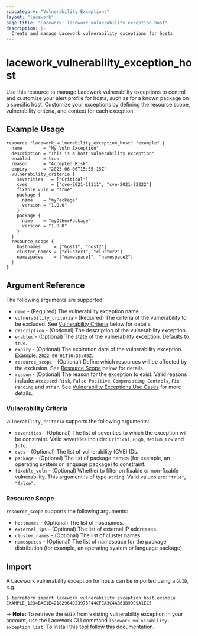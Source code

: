 ```yaml
---
subcategory: "Vulnerability Exceptions"
layout: "lacework"
page_title: "Lacework: lacework_vulnerability_exception_host"
description: |-
  Create and manage Lacework vulnerability exceptions for hosts
---
```


# lacework\_vulnerability\_exception\_host

Use this resource to manage Lacework vulnerability exceptions to control and customize your alert
profile for hosts, such as for a known package on a specific host. Customize your exceptions by
defining the resource scope, vulnerability criteria, and context for each exception.

## Example Usage

```hcl
resource "lacework_vulnerability_exception_host" "example" {
  name        = "My Vuln Exception"
  description = "This is a host vulnerability exception"
  enabled     = true
  reason      = "Accepted Risk"
  expiry      = "2023-06-06T15:55:15Z"
  vulnerability_criteria {
    severities   = ["Critical"]
    cves         = ["cve-2021-11111", "cve-2021-22222"]
    fixable_vuln = "true"
    package {
      name    = "myPackage"
      version = "1.0.0"
    }
    package {
      name    = "myOtherPackage"
      version = "1.0.0"
    }
  }
  resource_scope {
    hostnames     = ["host1", "host2"]
    cluster_names = ["cluster1", "cluster2"]
    namespaces    = ["namespace1", "namespace2"]
  } 
}
```

## Argument Reference

The following arguments are supported:

* `name` - (Required) The vulnerability exception name.
* `vulnerability_criteria` - (Required) The criteria of the vulnerability to be excluded.
  See [Vulnerability Criteria](#vulnerability-criteria) below for details.
* `description` - (Optional) The description of the vulnerability exception.
* `enabled` - (Optional) The state of the vulnerability exception. Defaults to `true`.
* `expiry` - (Optional) The expiration date of the vulnerability exception. Example: `2022-06-01T16:35:00Z`.
* `resource_scope` - (Optional) Define which resources will be affected by the exclusion. See
  [Resource Scope](#resource-scope) below for details.
* `reason` - (Optional) The reason for the exception to exist. Valid reasons include: `Accepted Risk`,
  `False Positive`, `Compensating Controls`, `Fix Pending` and `Other`. See
  [Vulnerability Exceptions Use Cases](https://docs.lacework.com/console/vulnerability-exceptions-overview)
  for more details.

### Vulnerability Criteria

`vulnerability_criteria` supports the following arguments:

* `severities` - (Optional) The list of severities to which the exception will be constraint. Valid severities
  include: `Critical`, `High`, `Medium`, `Low` and `Info`.
* `cves` - (Optional) The list of vulnerability (CVE) IDs.
* `package` - (Optional) The list of package names (for example, an operating system or language package) to constraint.
* `fixable_vuln` - (Optional) Whether to filter on fixable or non-fixable vulnerability. This argument is of type
  `string`. Valid values are: `"true"`, `"false"`.

### Resource Scope

`resource_scope` supports the following arguments:

* `hostnames` - (Optional) The list of hostnames.
* `external_ips` - (Optional) The list of external IP addresses.
* `cluster_names` - (Optional) The list of cluster names.
* `namespaces` - (Optional) The list of namespace for the package distribution (for example, an operating system or
  language package).

## Import

A Lacework vulnerability exception for hosts can be imported using a `GUID`, e.g.

```
$ terraform import lacework_vulnerability_exception_host.example EXAMPLE_1234BAE1E42182964D23973F44CFEA3C4AB63B99E9A1EC5
```
-> **Note:** To retrieve the `GUID` from existing vulnerability exception in your account, use
the Lacework CLI command `lacework vulnerability-exception list`. To install this tool follow
[this documentation](https://docs.lacework.com/cli/).
